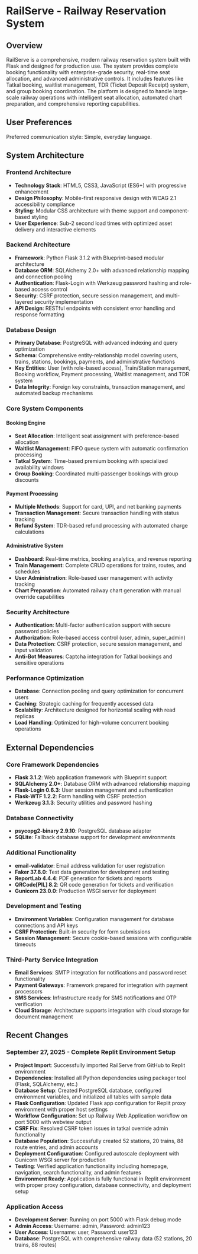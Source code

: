 # RailServe - Railway Reservation System

## Overview

RailServe is a comprehensive, modern railway reservation system built with Flask and designed for production use. The system provides complete booking functionality with enterprise-grade security, real-time seat allocation, and advanced administrative controls. It includes features like Tatkal booking, waitlist management, TDR (Ticket Deposit Receipt) system, and group booking coordination. The platform is designed to handle large-scale railway operations with intelligent seat allocation, automated chart preparation, and comprehensive reporting capabilities.

## User Preferences

Preferred communication style: Simple, everyday language.

## System Architecture

### Frontend Architecture
- **Technology Stack**: HTML5, CSS3, JavaScript (ES6+) with progressive enhancement
- **Design Philosophy**: Mobile-first responsive design with WCAG 2.1 accessibility compliance
- **Styling**: Modular CSS architecture with theme support and component-based styling
- **User Experience**: Sub-2 second load times with optimized asset delivery and interactive elements

### Backend Architecture
- **Framework**: Python Flask 3.1.2 with Blueprint-based modular architecture
- **Database ORM**: SQLAlchemy 2.0+ with advanced relationship mapping and connection pooling
- **Authentication**: Flask-Login with Werkzeug password hashing and role-based access control
- **Security**: CSRF protection, secure session management, and multi-layered security implementation
- **API Design**: RESTful endpoints with consistent error handling and response formatting

### Database Design
- **Primary Database**: PostgreSQL with advanced indexing and query optimization
- **Schema**: Comprehensive entity-relationship model covering users, trains, stations, bookings, payments, and administrative functions
- **Key Entities**: User (with role-based access), Train/Station management, Booking workflow, Payment processing, Waitlist management, and TDR system
- **Data Integrity**: Foreign key constraints, transaction management, and automated backup mechanisms

### Core System Components

#### Booking Engine
- **Seat Allocation**: Intelligent seat assignment with preference-based allocation
- **Waitlist Management**: FIFO queue system with automatic confirmation processing
- **Tatkal System**: Time-based premium booking with specialized availability windows
- **Group Booking**: Coordinated multi-passenger bookings with group discounts

#### Payment Processing
- **Multiple Methods**: Support for card, UPI, and net banking payments
- **Transaction Management**: Secure transaction handling with status tracking
- **Refund System**: TDR-based refund processing with automated charge calculations

#### Administrative System
- **Dashboard**: Real-time metrics, booking analytics, and revenue reporting
- **Train Management**: Complete CRUD operations for trains, routes, and schedules
- **User Administration**: Role-based user management with activity tracking
- **Chart Preparation**: Automated railway chart generation with manual override capabilities

### Security Architecture
- **Authentication**: Multi-factor authentication support with secure password policies
- **Authorization**: Role-based access control (user, admin, super_admin)
- **Data Protection**: CSRF protection, secure session management, and input validation
- **Anti-Bot Measures**: Captcha integration for Tatkal bookings and sensitive operations

### Performance Optimization
- **Database**: Connection pooling and query optimization for concurrent users
- **Caching**: Strategic caching for frequently accessed data
- **Scalability**: Architecture designed for horizontal scaling with read replicas
- **Load Handling**: Optimized for high-volume concurrent booking operations

## External Dependencies

### Core Framework Dependencies
- **Flask 3.1.2**: Web application framework with Blueprint support
- **SQLAlchemy 2.0+**: Database ORM with advanced relationship mapping
- **Flask-Login 0.6.3**: User session management and authentication
- **Flask-WTF 1.2.2**: Form handling with CSRF protection
- **Werkzeug 3.1.3**: Security utilities and password hashing

### Database Connectivity
- **psycopg2-binary 2.9.10**: PostgreSQL database adapter
- **SQLite**: Fallback database support for development environments

### Additional Functionality
- **email-validator**: Email address validation for user registration
- **Faker 37.8.0**: Test data generation for development and testing
- **ReportLab 4.4.4**: PDF generation for tickets and reports
- **QRCode[PIL] 8.2**: QR code generation for tickets and verification
- **Gunicorn 23.0.0**: Production WSGI server for deployment

### Development and Testing
- **Environment Variables**: Configuration management for database connections and API keys
- **CSRF Protection**: Built-in security for form submissions
- **Session Management**: Secure cookie-based sessions with configurable timeouts

### Third-Party Service Integration
- **Email Services**: SMTP integration for notifications and password reset functionality
- **Payment Gateways**: Framework prepared for integration with payment processors
- **SMS Services**: Infrastructure ready for SMS notifications and OTP verification
- **Cloud Storage**: Architecture supports integration with cloud storage for document management

## Recent Changes

### September 27, 2025 - Complete Replit Environment Setup
- **Project Import**: Successfully imported RailServe from GitHub to Replit environment
- **Dependencies**: Installed all Python dependencies using packager tool (Flask, SQLAlchemy, etc.)
- **Database Setup**: Created PostgreSQL database, configured environment variables, and initialized all tables with sample data
- **Flask Configuration**: Updated Flask app configuration for Replit proxy environment with proper host settings
- **Workflow Configuration**: Set up Railway Web Application workflow on port 5000 with webview output
- **CSRF Fix**: Resolved CSRF token issues in tatkal override admin functionality
- **Database Population**: Successfully created 52 stations, 20 trains, 88 route entries, and admin accounts
- **Deployment Configuration**: Configured autoscale deployment with Gunicorn WSGI server for production
- **Testing**: Verified application functionality including homepage, navigation, search functionality, and admin features
- **Environment Ready**: Application is fully functional in Replit environment with proper proxy configuration, database connectivity, and deployment setup

### Application Access
- **Development Server**: Running on port 5000 with Flask debug mode
- **Admin Access**: Username: admin, Password: admin123
- **User Access**: Username: user, Password: user123
- **Database**: PostgreSQL with comprehensive railway data (52 stations, 20 trains, 88 routes)
